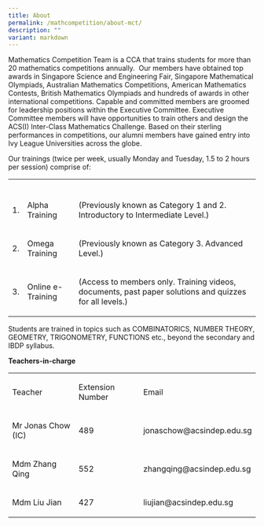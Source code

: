 ```yaml
---
title: About
permalink: /mathcompetition/about-mct/
description: ""
variant: markdown
---
```

<p>Mathematics Competition Team is a CCA that trains students for more than
20 mathematics competitions annually.&nbsp; Our members have obtained top
awards in Singapore Science and Engineering Fair, Singapore Mathematical
Olympiads, Australian Mathematics Competitions, American Mathematics Contests,
British Mathematics Olympiads and hundreds of awards in other international
competitions. Capable and committed members are groomed for leadership
positions within the Executive Committee. Executive Committee members will
have opportunities to train others and design the ACS(I) Inter-Class Mathematics
Challenge. Based on their sterling performances in competitions, our alumni
members have gained entry into Ivy League Universities across the globe.</p>
<p>Our trainings (twice per week, usually Monday and Tuesday, 1.5 to 2 hours
per session) comprise of:</p>
<table style="minWidth: 75px">
<colgroup>
<col>
<col>
<col>
</colgroup>
<tbody>
<tr>
<th rowspan="1" colspan="1">
<p></p>
</th>
<th rowspan="1" colspan="1">
<p></p>
</th>
<th rowspan="1" colspan="1">
<p></p>
</th>
</tr>
<tr>
<td rowspan="1" colspan="1">
<p>1.</p>
</td>
<td rowspan="1" colspan="1">
<p>Alpha Training</p>
</td>
<td rowspan="1" colspan="1">
<p>(Previously known as Category 1 and 2. Introductory to Intermediate Level.)</p>
</td>
</tr>
<tr>
<td rowspan="1" colspan="1">
<p>2.</p>
</td>
<td rowspan="1" colspan="1">
<p>Omega Training</p>
</td>
<td rowspan="1" colspan="1">
<p>(Previously known as Category 3. Advanced Level.)</p>
</td>
</tr>
<tr>
<td rowspan="1" colspan="1">
<p>3.</p>
</td>
<td rowspan="1" colspan="1">
<p>Online e-Training</p>
</td>
<td rowspan="1" colspan="1">
<p>(Access to members only. Training videos, documents, past paper solutions
and quizzes for all levels.)</p>
</td>
</tr>
</tbody>
</table>
<p>Students are trained in topics such as COMBINATORICS, NUMBER THEORY, GEOMETRY,
TRIGONOMETRY, FUNCTIONS etc., beyond the secondary and IBDP syllabus.</p>
<p><strong>Teachers-in-charge</strong>
</p>
<table style="minWidth: 75px">
<colgroup>
<col>
<col>
<col>
</colgroup>
<tbody>
<tr>
<td rowspan="1" colspan="1">
<p>Teacher</p>
</td>
<td rowspan="1" colspan="1">
<p>Extension Number</p>
</td>
<td rowspan="1" colspan="1">
<p>Email</p>
</td>
</tr>
<tr>
<td rowspan="1" colspan="1">
<p>Mr Jonas Chow (IC)</p>
</td>
<td rowspan="1" colspan="1">
<p>489</p>
</td>
<td rowspan="1" colspan="1">
<p>jonaschow@<a rel="noopener noreferrer nofollow" target="_blank">acsindep.edu.sg</a> 
</p>
</td>
</tr>
<tr>
<td rowspan="1" colspan="1">
<p>Mdm Zhang Qing</p>
</td>
<td rowspan="1" colspan="1">
<p>552</p>
</td>
<td rowspan="1" colspan="1">
<p>zhangqing@<a rel="noopener noreferrer nofollow" target="_blank">acsindep.edu.sg</a> 
</p>
</td>
</tr>
<tr>
<td rowspan="1" colspan="1">
<p>Mdm Liu Jian</p>
</td>
<td rowspan="1" colspan="1">
<p>427</p>
</td>
<td rowspan="1" colspan="1">
<p>liujian@<a rel="noopener noreferrer nofollow" target="_blank">acsindep.edu.sg</a> 
</p>
</td>
</tr>
</tbody>
</table>
<p></p>